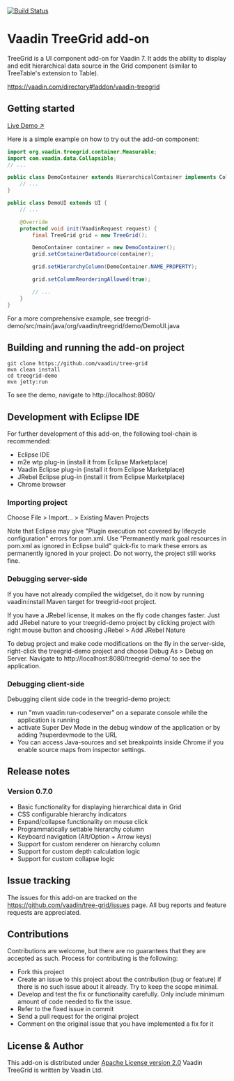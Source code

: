 [![Build Status](https://travis-ci.org/vaadin/tree-grid.svg?branch=master)](https://travis-ci.org/vaadin/tree-grid)

# Vaadin TreeGrid add-on

TreeGrid is a UI component add-on for Vaadin 7. It adds the ability to display and edit hierarchical data source in the Grid component (similar to TreeTable's extension to Table).

https://vaadin.com/directory#!addon/vaadin-treegrid

## Getting started
[Live Demo ↗](http://adam.app.fi/treegrid)

Here is a simple example on how to try out the add-on component:

```java
import org.vaadin.treegrid.container.Measurable;
import com.vaadin.data.Collapsible;
// ...

public class DemoContainer extends HierarchicalContainer implements Collapsible, Measurable {
    // ...
}
```

```java
public class DemoUI extends UI {
    // ...

    @Override
    protected void init(VaadinRequest request) {
        final TreeGrid grid = new TreeGrid();

        DemoContainer container = new DemoContainer();
        grid.setContainerDataSource(container);

        grid.setHierarchyColumn(DemoContainer.NAME_PROPERTY);

        grid.setColumnReorderingAllowed(true);

        // ...
    }
}
```

For a more comprehensive example, see treegrid-demo/src/main/java/org/vaadin/treegrid/demo/DemoUI.java

## Building and running the add-on project

```
git clone https://github.com/vaadin/tree-grid
mvn clean install
cd treegrid-demo
mvn jetty:run
```

To see the demo, navigate to http://localhost:8080/

## Development with Eclipse IDE

For further development of this add-on, the following tool-chain is recommended:
- Eclipse IDE
- m2e wtp plug-in (install it from Eclipse Marketplace)
- Vaadin Eclipse plug-in (install it from Eclipse Marketplace)
- JRebel Eclipse plug-in (install it from Eclipse Marketplace)
- Chrome browser

### Importing project

Choose File > Import... > Existing Maven Projects

Note that Eclipse may give "Plugin execution not covered by lifecycle configuration" errors for pom.xml. Use "Permanently mark goal resources in pom.xml as ignored in Eclipse build" quick-fix to mark these errors as permanently ignored in your project. Do not worry, the project still works fine. 

### Debugging server-side

If you have not already compiled the widgetset, do it now by running vaadin:install Maven target for treegrid-root project.

If you have a JRebel license, it makes on the fly code changes faster. Just add JRebel nature to your treegrid-demo project by clicking project with right mouse button and choosing JRebel > Add JRebel Nature

To debug project and make code modifications on the fly in the server-side, right-click the treegrid-demo project and choose Debug As > Debug on Server. Navigate to http://localhost:8080/treegrid-demo/ to see the application.

### Debugging client-side

Debugging client side code in the treegrid-demo project:
  - run "mvn vaadin:run-codeserver" on a separate console while the application is running
  - activate Super Dev Mode in the debug window of the application or by adding ?superdevmode to the URL
  - You can access Java-sources and set breakpoints inside Chrome if you enable source maps from inspector settings.
 
## Release notes

### Version 0.7.0
- Basic functionality for displaying hierarchical data in Grid
- CSS configurable hierarchy indicators
- Expand/collapse functionality on mouse click
- Programmatically settable hierarchy column
- Keyboard navigation (Alt/Option + Arrow keys)
- Support for custom renderer on hierarchy column
- Support for custom depth calculation logic
- Support for custom collapse logic

## Issue tracking

The issues for this add-on are tracked on the https://github.com/vaadin/tree-grid/issues page. All bug reports and feature requests are appreciated.

## Contributions

Contributions are welcome, but there are no guarantees that they are accepted as such. Process for contributing is the following:
- Fork this project
- Create an issue to this project about the contribution (bug or feature) if there is no such issue about it already. Try to keep the scope minimal.
- Develop and test the fix or functionality carefully. Only include minimum amount of code needed to fix the issue.
- Refer to the fixed issue in commit
- Send a pull request for the original project
- Comment on the original issue that you have implemented a fix for it

## License & Author
This add-on is distributed under [Apache License version 2.0](LICENSE.txt)
Vaadin TreeGrid is written by Vaadin Ltd.
